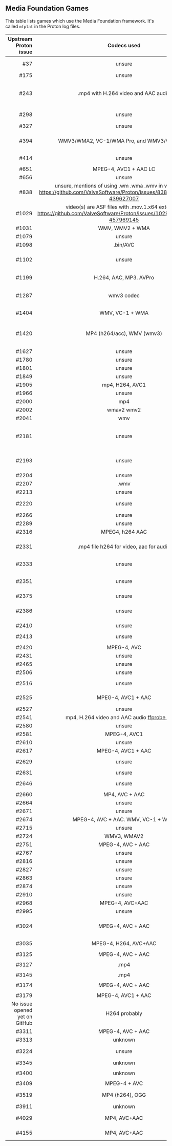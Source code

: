 ## Media Foundation Games

This table lists games which use the Media Foundation framework.
It's called `mfplat` in the Proton log files.

| Upstream Proton issue | Codecs used | Remarks |
| ---: | :---: | --- |
| #37 | unsure | Self Radio in GTA V does not work due to the lack of an implementation for `mfplat:mfsourceresolver_CreateObjectFromURL` |
| #175 | unsure | Proton log contains `MFPlat.DLL MFReadWrite.dll` | 
| #243 | .mp4 with H.264 video and AAC audio | Proton log contains `mfplat.dll mfplay.dll mf.dll` Minimal impact, videos only for intro credits and loading screens. See: https://github.com/ValveSoftware/Proton/issues/243#issuecomment-462080173 |
| #298 | unsure | https://github.com/ValveSoftware/Proton/issues/298#issuecomment-417895690 mentions `MFplat` in the backtrace of a crash. |
| #327 | unsure  | No complete proton log included. Snippet of log contains `mfplay.dll` |
| #394 | WMV3/WMA2, VC-1/WMA Pro, and WMV3/WMA Pro. | Proton log contains `MFPlat.DLL MFReadWrite.dll` Logs here: https://github.com/ValveSoftware/Proton/issues/394#issuecomment-459519676 |
| #414 | unsure | Proton log: `wine: Call from 0x7b44c03c to unimplemented function mfreadwrite.dll.MFCreateSourceReaderFromURL` |
| #651 | MPEG-4, AVC1 + AAC LC | Proton log: `fixme:mfplat:MFStartup (65648, 0): stub` |
| #656 | unsure | Proton log contains `MFReadWrite.dll MFPlat.DLL` |
| #838 | unsure, mentions of using .wm .wma .wmv in workaround https://github.com/ValveSoftware/Proton/issues/838#issuecomment-439627007 | Proton log contains `MFPlat.DLL MFReadWrite.dll` |
| #1029 | video(s) are ASF files with .mov.1.x64 extension https://github.com/ValveSoftware/Proton/issues/1029#issuecomment-457969145 | Proton log contains `MFPlat.DLL` |
| #1031 | WMV, WMV2 + WMA | Game works with mfplat workaround.  |
| #1079 | unsure | Proton log contains `MFplat.dll` |
| #1098 | .bin/AVC | Proton log: `mfplat.dll` |
| #1102| unsure | No proton log included with issue, https://github.com/ValveSoftware/Proton/issues/1102#issuecomment-419666674 mentions game loads `MFplat` |
| #1199 | H.264, AAC, MP3. AVPro | https://github.com/ValveSoftware/Proton/issues/1464#issuecomment-492304120 |
| #1287 | wmv3 codec | Proton log contains: `mfplat.dll`, also cut-scenes don't play: https://github.com/ValveSoftware/Proton/issues/1287#issuecomment-477889063 |
| #1404 | WMV, VC-1 + WMA | Proton log: `42479.516:002d:002e:warn:module:load_builtin_dll cannot open .so lib for builtin L"mfplay.dll"` |
| #1420 | MP4 (h264/acc), WMV (wmv3) | Main in-game video playback works when doing a lot of `mfplat` related workarounds. Intro video needs resizing to play. See: https://github.com/ValveSoftware/Proton/issues/1420#issuecomment-526511312 |
| #1627 | unsure | Proton log contains `MFPlat.DLL` |
| #1780 | unsure | Proton log: `mf.dll mfplat.dll` |
| #1801 | unsure | Proton log contains `MF.dll MFPlat.DLL` |
| #1849 | unsure | `trace:loaddll:load_builtin_dll Loaded` for `mf.dll` and `mfplat.dll` |
| #1905 | mp4, H264, AVC1 | Proton log contains `MF.dll mfplat.dll` |
| #1966 | unsure | Proton log contains `fixme:mfplat:MFStartup` |
| #2000 | mp4 | Proton log contains `MF.dll mfplat.dll` |
| #2002 | wmav2 wmv2 | Proton log contains `mfplat.dll mfplay.dll mf.dll` |
| #2041 | wmv | Proton log contains `mf.dll mfplat.dll mfplay.dll` |
| #2181 | unsure | Proton log contains `mfplat.dll`  User mentions workaround installing `MFplat` workaround works. https://github.com/ValveSoftware/Proton/issues/2181#issue-395305164 |
| #2193 | unsure | See: https://github.com/ValveSoftware/Proton/issues/2193#issuecomment-451744022 |
| #2204 | unsure | Proton log contains `mf.dll mfplat.dll` |
| #2207 | .wmv | Proton log contains `mfplat.dll MF.dll` |
| #2213 | unsure | Proton log: `fixme:mfplat:MFStartup (131184, 0): stub` |
| #2220 | unsure | Proton log contains `mfplat.dll` [Commenter](https://github.com/ValveSoftware/Proton/issues/2220#issuecomment-671393694) tried _Proton-5.9-GE-5-ST_ and got video working |
| #2266 | unsure | Proton log contains `MFPlat.DLL MFReadWrite.dll` |
| #2289 | unsure | Proton log contains `MF.dll mfplat.dll` |
| #2316 | MPEG4, h264 AAC | Proton log: `fixme:mfplat:MFStartup (131184, 0): stub` |
| #2331 | .mp4 file h264 for video, aac for audio | Proton log contains `mfplat.dll` See: https://github.com/ValveSoftware/Proton/issues/2331#issue-408953469 |
| #2333 | unsure | Game's own debug log mentions: `LogWindowsMoviePlayer: Could not load mfplay.dll. Library not found.` |
| #2351 | unsure | Game runs after installing MF, but video still not working: https://github.com/ValveSoftware/Proton/issues/2351#issuecomment-466301151 |
| #2375 | unsure | Proton log contains `MFPlat.DLL` | 
| #2386 | unsure | Proton log contains `MFPlat.DLL`, see: https://github.com/ValveSoftware/Proton/issues/2386#issuecomment-471139604 |
| #2410 | unsure | Proton log contains `MF.dll MFPlat.DLL MFReadWrite.dll` |
| #2413 | unsure | Proton log contains: `warn:module:load_dll Failed to load module L"mferror.dll"; status=c0000135` |
| #2420 | MPEG-4, AVC | Proton log contains: `MF.dll MFplat.dll MFReadWrite.dll` |
| #2431 | unsure | Proton log contains: `mf.dll mfplat.dll` |
| #2465 | unsure | Proton log contains: `fixme:mfplat:MFStartup` |
| #2506 | unsure | Proton log contains: `fixme:mfplat:MFStartup` |
| #2516 | unsure | Proton log contains: `fixme:mfplat:MFStartup` and `fixme:mfplat:mfattributes` |
| #2525 | MPEG-4, AVC1 + AAC | Proton log contains: `MFplat.dll` `MF.dll` Videos work if Media Foundation is manually installed. |
| #2527 | unsure | Proton log contains: `mfplat.dll mf.dll` |
| #2541 | mp4, H.264 video and AAC audio  [ffprobe output](https://github.com/ValveSoftware/Proton/files/3081547/ffprobe-log-980300.log) | Proton log contains: ``mferror.dll` and `mfplat.dll`. |
| #2580 | unsure | Proton log contains: `fixme:mfplat:MFStartup (131184, 0): stub` |
| #2581 | MPEG-4, AVC1 | Proton log has mentions of trying to load `mfplat.dll` and `mf.dll` |
| #2610 | unsure | Proton log: `fixme:mfplat:MFStartup (131184, 0): stub` |
| #2617 | MPEG-4, AVC1 + AAC | Proton log: `err:module:import_dll Library MFPlay.DLL` |
| #2629 | unsure | Proton log: `warn:module:load_builtin_dll cannot open .so lib for builtin L"mfplay.dll` |
| #2631 | unsure | Proton log: `mf.dll mfplat.dll` |
| #2646 | unsure | Proton log: `warn:module:load_builtin_dll cannot open .so lib for builtin L"mfplay.dll` |
| #2660 | MP4, AVC + AAC | `fixme:mfplat:MFStartup (131184, 0): stub` |
| #2664 | unsure | `fixme:mfplat:MFStartup (131184, 0): stub` |
| #2671 | unsure | `warn:module:load_dll Failed to load module L"mfplay.dll"` |
| #2674 | MPEG-4, AVC + AAC. WMV, VC-1 + WMA | `trace:module:process_attach (L"mfplat.dll",(nil)` |
| #2715 | unsure | `fixme:mfplat:MFStartup (131184, 0): stub` |
| #2724 | WMV3, WMAV2 | `fixme:mfplat:MFStartup` |
| #2751 | MPEG-4, AVC + AAC | `mfplat.dll` |
| #2767 | unsure | `fixme:mfplat:mfattributes_SetGUID` |
| #2816 | unsure | |
| #2827 | unsure | `fixme:mfplat:MFStartup (131184, 0): stub` |
| #2863 | unsure | |
| #2874| unsure| |
| #2910 | unsure | |
| #2968 | MPEG-4, AVC+AAC | `mfplat.dll` and a `WindowsMoviePlayer.uplugin` file in the game's files |
| #2995 | unsure | Kisak-valve says the game would benefit from MFPlat support |
| #3024 | MPEG-4, AVC + AAC | See https://github.com/ValveSoftware/Proton/issues/3024#issuecomment-547694711 |
| #3035 | MPEG-4, H264, AVC+AAC | `trace:loaddll:load_native_dll Loaded L"C:\\windows\\system32\\mf.dll"` Seems MFplat related. |
| #3125 | MPEG-4, AVC + AAC | `mfplat.dll` |
| #3127 | .mp4 | `trace:loaddll:load_native_dll Loaded L"C:\\windows\\system32\\mfplat.dll" ` |
| #3145 | .mp4 | `fixme:mfplat:MFStartup (131184, 0): stub` |
| #3174 | MPEG-4, AVC + AAC | `trace:loaddll:load_native_dll Loaded L"C:\\windows\\system32\\mfplat.dll"` |
| #3179 | MPEG-4, AVC1 + AAC | Log mentions `mfplat.dll` |
| No issue opened yet on GitHub | H264 probably | Blacksad: Under The Skin (1003890), see https://github.com/ValveSoftware/Proton/issues/1464#issuecomment-559660228 |
| #3311 | MPEG-4, AVC + AAC | References `mfplat` in log. |
| #3313 | unknown | |
| #3224 | unsure | https://github.com/ValveSoftware/Proton/issues/3224#issuecomment-560129737 |
| #3345 | unknown | Seems MFplat related, it's loading a MFplat stub in the proton log. |
| #3400 | unknown | `Loaded L"C:\\windows\\system32\\mfplat.dll" at 0x71400000: PE builtin` |
| #3409 | MPEG-4 + AVC | Logs mention `mfplat.dll` |
| #3519 | MP4 (h264), OGG | Installing the legally problematic `mfplat` workaround got the videos working. |
| #3911 | unknown | |
| #4029 | MP4, AVC+AAC | Reporter tried the game with unofficial Proton-5.11-GE-1-MF, result: videos worked |
| #4155 | MP4, AVC+AAC | Log mentions: `mfplat.dll mfreadwrite.dll Mf.dll`, once Media Foundatation libraries are installed, game works solid. |
